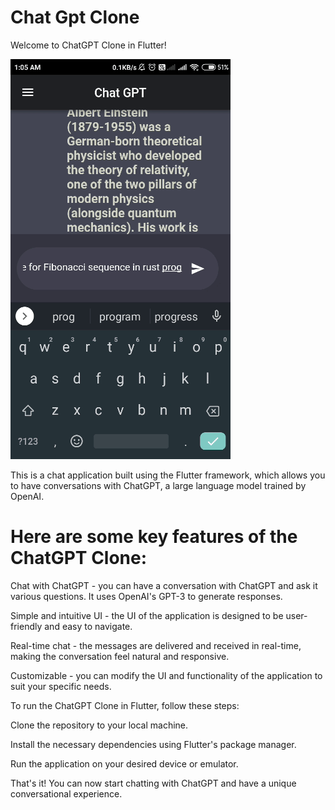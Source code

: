 # Chat Gpt Clone

Welcome to ChatGPT Clone in Flutter!

![](https://github.com/Siddharth-cmd/chat-gpt-clone/blob/main/chat_gpt_preview.gif) 

This is a chat application built using the Flutter framework, which allows you to have conversations with ChatGPT, a large language model trained by OpenAI.

# Here are some key features of the ChatGPT Clone:

Chat with ChatGPT - you can have a conversation with ChatGPT and ask it various questions. It uses OpenAI's GPT-3 to generate responses.

Simple and intuitive UI - the UI of the application is designed to be user-friendly and easy to navigate.

Real-time chat - the messages are delivered and received in real-time, making the conversation feel natural and responsive.

Customizable - you can modify the UI and functionality of the application to suit your specific needs.

To run the ChatGPT Clone in Flutter, follow these steps:

Clone the repository to your local machine.

Install the necessary dependencies using Flutter's package manager.

Run the application on your desired device or emulator.

That's it! You can now start chatting with ChatGPT and have a unique conversational experience.

